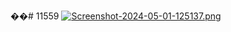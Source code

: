 ��#   1 1 5 5 9 
 
 [![Screenshot-2024-05-01-125137.png](https://i.postimg.cc/pVS05vWj/Screenshot-2024-05-01-125137.png)](https://postimg.cc/6TdVFDG6)
